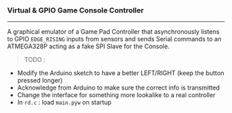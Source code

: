 ### Virtual & GPIO Game Console Controller
- - -

A graphical emulator of a Game Pad Controller that asynchronously listens to GPIO `EDGE_RISING` inputs from sensors and sends Serial commands to an ATMEGA328P acting as a fake SPI Slave for the Console.

> TODO :

  - Modify the Arduino sketch to have a better LEFT/RIGHT (keep the button pressed longer)
  - Acknowledge from Arduino to make sure the correct info is transmitted
  - Change the interface for something more lookalike to a real controller
  - In `rd.c` : load `main.pyw` on startup
